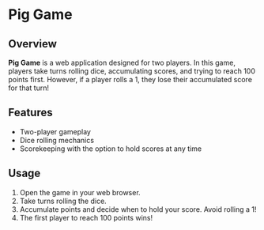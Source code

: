 # Pig Game

## Overview
**Pig Game** is a web application designed for two players. In this game, players take turns rolling dice, accumulating scores, and trying to reach 100 points first. However, if a player rolls a 1, they lose their accumulated score for that turn!

## Features
- Two-player gameplay
- Dice rolling mechanics
- Scorekeeping with the option to hold scores at any time

## Usage
1. Open the game in your web browser.
2. Take turns rolling the dice.
3. Accumulate points and decide when to hold your score. Avoid rolling a 1!
4. The first player to reach 100 points wins!

